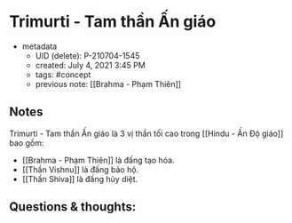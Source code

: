 # Trimurti - Tam thần Ấn giáo

- metadata
	- UID (delete): P-210704-1545
	- created: July 4, 2021 3:45 PM
	- tags: #concept 
	- previous note: [[Brahma - Phạm Thiên]]

## Notes
Trimurti - Tam thần Ấn giáo là 3 vị thần tối cao trong [[Hindu - Ấn Độ giáo]] bao gồm:
- [[Brahma - Phạm Thiên]] là đấng tạo hóa.
- [[Thần Vishnu]] là đấng bảo hộ.
- [[Thần Shiva]] là đấng hủy diệt.

## Questions & thoughts:

